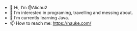 - 👋 Hi, I’m @Alichu2
- 👀 I’m interested in programing, travelling and messing about.
- 🌱 I’m currently learning Java.
- 📫 How to reach me: https://nauke.com/

<!---
Alichu2/Alichu2 is a ✨ special ✨ repository because its `README.md` (this file) appears on your GitHub profile.
You can click the Preview link to take a look at your changes.
--->
